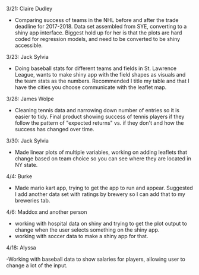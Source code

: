 
3/21: Claire Dudley 

- Comparing success of teams in the NHL before and after the trade deadline for 2017-2018. Data set assembled from SYE, converting to a shiny app interface. Biggest hold up for her is that the plots are hard coded for regression models, and need to be converted to be shiny accessible. 

3/23: Jack Sylvia

- Doing baseball stats for different teams and fields in St. Lawrence League, wants to make shiny app with the field shapes as visuals and the team stats as the numbers. Recommended I title my table and that I have the cities you choose communicate with the leaflet map.

3/28: James Wolpe

- Cleaning tennis data and narrowing down number of entries so it is easier to tidy. Final product showing success of tennis players if they follow the pattern of "expected returns" vs. if they don't and how the success has changed over time.

3/30: Jack Sylvia

- Made linear plots of multiple variables, working on adding leaflets that change based on team choice so you can see where they are located in NY state.

4/4:  Burke

- Made mario kart app, trying to get the app to run and appear. Suggested I add another data set with ratings by brewery so I can add that to my breweries tab.

4/6: Maddox and another person

- working with hospital data on shiny and trying to get the plot output to change when the user selects something on the shiny app.
- working with soccer data to make a shiny app for that.

4/18: Alyssa

-Working with baseball data to show salaries for players, allowing user to change a lot of the input.